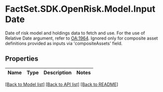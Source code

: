 # FactSet.SDK.OpenRisk.Model.InputDate
Date of risk model and holdings data to fetch and use. For the use of Relative Date argument, refer to [OA:1964](https://my.apps.factset.com/oa/pages/1964#rel). Ignored only for composite asset definitions provided as inputs via 'compositeAssets' field.

## Properties

Name | Type | Description | Notes
------------ | ------------- | ------------- | -------------

[[Back to Model list]](../README.md#documentation-for-models) [[Back to API list]](../README.md#documentation-for-api-endpoints) [[Back to README]](../README.md)


